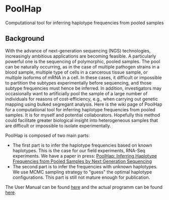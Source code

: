 # PoolHap

Computational tool for inferring haplotype frequencies from pooled samples

## Background
With the advance of next-generation sequencing (NGS) technologies, increasingly ambitious applications are becoming feasible. A particularly powerful one is the sequencing of polymorphic, pooled samples. The pool can be naturally occurring, as in the case of multiple pathogen strains in a blood sample, multiple type of cells in a cancerous tissue sample, or multiple isoforms of mRNA in a cell. In these cases, it difficult or impossible to partition the subtypes experimentally before sequencing, and those subtype frequencies must hence be inferred. In addition, investigators may occasionally want to artificially pool the sample of a large number of individuals for reasons of cost-efficiency, e.g., when carrying out genetic mapping using bulked segregant analysis. Here is the wiki page of PoolHap for a computational tool for inferring haplotype frequencies from pooled samples. It is for myself and potential collaborators. Hopefully this method could facilitate greater biological insight into heterogeneous samples that are difficult or impossible to isolate experimentally. 

PoolHap is composed of two main parts: 

* The first part is to infer the haplotype frequencies based on known haplotypes. This is the case for our field experiments, RNA-Seq experiments. We have a paper in press: [PoolHap: Inferring Haplotype Frequencies from Pooled Samples by Next Generation Sequencing](http://journals.plos.org/plosone/article?id=10.1371/journal.pone.0015292)
* The second part is to infer the frequencies with unknown haplotypes. We use MCMC sampling strategy to "guess" the optimal haplotype configurations. This part is still not mature enough for publication. 

The User Manual can be found [here](https://github.com/Gregor-Mendel-Institute/poolhap/blob/master/UsersManual4PoolHap.pdf) and the actual programm can be found [here](https://github.com/Gregor-Mendel-Institute/poolhap/blob/master/PoolHap.tar.gz).

